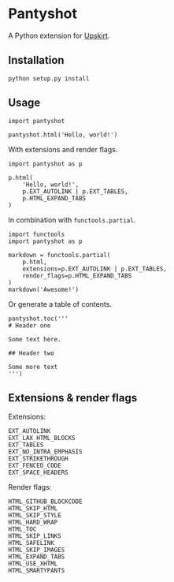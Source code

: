 Pantyshot
=========

A Python extension for [Upskirt][1].

 [1]: https://github.com/tanoku/upskirt


Installation
------------

    python setup.py install


Usage
-----

    import pantyshot

    pantyshot.html('Hello, world!')

With extensions and render flags.

    import pantyshot as p

    p.html(
        'Hello, world!',
        p.EXT_AUTOLINK | p.EXT_TABLES,
        p.HTML_EXPAND_TABS
    )

In combination with `functools.partial`.

    import functools
    import pantyshot as p

    markdown = functools.partial(
        p.html,
        extensions=p.EXT_AUTOLINK | p.EXT_TABLES,
        render_flags=p.HTML_EXPAND_TABS
    )
    markdown('Awesome!')

Or generate a table of contents.

    pantyshot.toc('''
    # Header one

    Some text here.

    ## Header two

    Some more text
    ''')


Extensions & render flags
-------------------------

Extensions:

    EXT_AUTOLINK
    EXT_LAX_HTML_BLOCKS
    EXT_TABLES
    EXT_NO_INTRA_EMPHASIS
    EXT_STRIKETHROUGH
    EXT_FENCED_CODE
    EXT_SPACE_HEADERS

Render flags:

    HTML_GITHUB_BLOCKCODE
    HTML_SKIP_HTML
    HTML_SKIP_STYLE
    HTML_HARD_WRAP
    HTML_TOC
    HTML_SKIP_LINKS
    HTML_SAFELINK
    HTML_SKIP_IMAGES
    HTML_EXPAND_TABS
    HTML_USE_XHTML
    HTML_SMARTYPANTS
